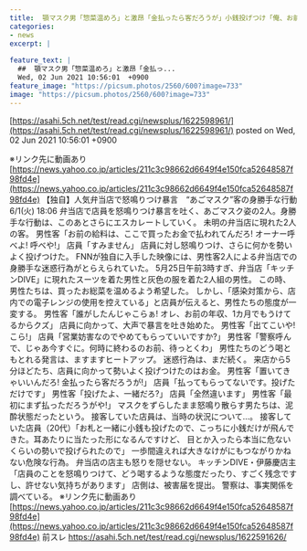```yaml
---
title:  顎マスク男「惣菜温めろ」と激昂「金払ったら客だろうが」小銭投げつけ「俺、お前の年収1カ月で儲けてるから！クズ！」東京★６  
categories:
- news
excerpt: |
  
feature_text: |
  ##  顎マスク男「惣菜温めろ」と激昂「金払っ...
  Wed, 02 Jun 2021 10:56:01  +0900
feature_image: "https://picsum.photos/2560/600?image=733"
image: "https://picsum.photos/2560/600?image=733"
---
```


[https://asahi.5ch.net/test/read.cgi/newsplus/1622598961/](https://asahi.5ch.net/test/read.cgi/newsplus/1622598961/)
posted on Wed, 02 Jun 2021 10:56:01  +0900

<!--more-->

※リンク先に動画あり [https://news.yahoo.co.jp/articles/211c3c98662d6649f4e150fca52648587f98fd4e](https://news.yahoo.co.jp/articles/211c3c98662d6649f4e150fca52648587f98fd4e) 【独自】人気弁当店で怒鳴りつけ暴言　“あごマスク”客の身勝手な行動 6/1(火) 18:06 弁当店で店員を怒鳴りつけ暴言を吐く、あごマスク姿の2人。身勝手な行動は、このあとさらにエスカレートしていく。 未明の弁当店に現れた2人の客。 男性客「お前の給料は、ここで買ったお金で払われてんだろ! オーナー呼べよ! 呼べや!」 店員「すみません」 店員に対し怒鳴りつけ、さらに何かを勢いよく投げつけた。 FNNが独自に入手した映像には、男性客2人による弁当店での身勝手な迷惑行為がとらえられていた。 5月25日午前3時すぎ、弁当店「キッチンDIVE」に現れたスーツを着た男性と灰色の服を着た2人組の男性。 この時、男性たちは、買ったお総菜を温めるよう希望した。 しかし、「感染対策から、店内での電子レンジの使用を控えている」と店員が伝えると、男性たちの態度が一変する。 男性客「誰がしたんじゃこらぁ! オレ、お前の年収、1カ月でもうけてるからクズ」 店員に向かって、大声で暴言を吐き始めた。 男性客「出てこいや! こら!」 店員「営業妨害なのでやめてもらっていいですか?」 男性客「警察呼んで、じゃあ今すぐに。何時に終わるのお前、待っとくわ」 男性たちのどう喝ともとれる発言は、ますますヒートアップ。 迷惑行為は、まだ続く。 来店から5分ほどたち、店員に向かって勢いよく投げつけたのはお金。 男性客「置いてきゃいいんだろ! 金払ったら客だろうが!」 店員「払ってもらってないです。投げただけです」 男性客「投げたよ、一緒だろ?」 店員「全然違います」 男性客「最初にまず払っただろうがや!」 マスクをずらしたまま怒鳴り散らす男たちは、泥酔状態だったという。 接客していた店員は、当時の状況について...。 接客していた店員（20代）「お札と一緒に小銭も投げたので、こっちに小銭だけが飛んできた。耳あたりに当たった形になるんですけど、 目とか入ったら本当に危ないくらいの勢いで投げられたので」 一歩間違えれば大きなけがにもつながりかねない危険な行為。 弁当店の店主も怒りを隠せない。 キッチンDIVE・伊藤慶店主「店員のことを怒鳴りつけて、どう喝するような態度だったり、すごく残念ですし、許せない気持ちがあります」 店側は、被害届を提出。 警察は、事実関係を調べている。 ※リンク先に動画あり [https://news.yahoo.co.jp/articles/211c3c98662d6649f4e150fca52648587f98fd4e](https://news.yahoo.co.jp/articles/211c3c98662d6649f4e150fca52648587f98fd4e) 前スレ https://asahi.5ch.net/test/read.cgi/newsplus/1622591626/
